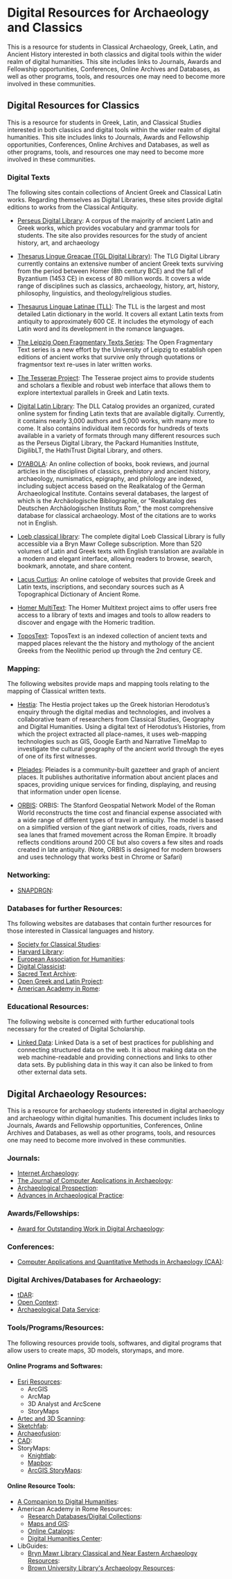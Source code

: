 # Digital Resources for Archaeology and Classics

This is a resource for students in Classical Archaeology, Greek, Latin, and Ancient History interested in both classics and digital tools within the wider realm of digital humanities. This site includes links to Journals, Awards and Fellowship opportunities, Conferences, Online Archives and Databases, as well as other programs, tools, and resources one may need to become more involved in these communities. 

## Digital Resources for Classics

This is a resource for students in Greek, Latin, and Classical Studies interested in both classics and digital tools within the wider realm of digital humanities. This site includes links to Journals, Awards and Fellowship opportunities, Conferences, Online Archives and Databases, as well as other programs, tools, and resources one may need to become more involved in these communities. 

### Digital Texts

The following sites contain collections of Ancient Greek and Classical Latin works. Regarding themselves as Digital Libraries, these sites provide digital editions to works from the Classical Antiquity. 

- [Perseus Digital Library](http://www.perseus.tufts.edu/hopper/): A corpus of the majority of ancient Latin and Greek    works, which provides vocabulary and grammar tools for students. The site also provides resources for the study of ancient history, art, and archaeology

- [Thesarus Lingue Greacae (TGL Digital Library)](http://stephanus.tlg.uci.edu/ "Thesaurus Linguae Graecae (TLG)"): The TLG Digital Library currently contains an extensive number of ancient Greek texts surviving from the period between Homer (8th century BCE) and the fall of Byzantium (1453 CE) in excess of 80 million words. It covers a wide range of disciplines such as classics, archaeology, history, art, history, philosophy, linguistics, and theology/religious studies.

- [Thesaurus Linguae Latinae (TLL)](https://www.degruyter.com/view/db/tll?language=en): The TLL is the largest and most detailed Latin dictionary in the world. It covers all extant Latin texts from antiquity to approximately 600 CE. It includes the etymology of each Latin word and its development in the romance languages.

- [The Leipzig Open Fragmentary Texts Series](https://www.dh.uni-leipzig.de/wo/lofts/): The Open Fragmentary Text series is a new effort by the University of Leipzig to establish open editions of ancient works that survive only through quotations or fragmentsor text re-uses in later written works. 

- [The Tesserae Project](https://tesserae.caset.buffalo.edu/): The Tesserae project aims to provide students and scholars a flexible and robust web interface that allows them to explore intertextual parallels in Greek and Latin texts. 

- [Digital Latin Library](https://digitallatin.org/): The DLL Catalog provides an organized, curated online system for finding Latin texts that are available digitally. Currently, it contains nearly 3,000 authors and 5,000 works, with many more to come. It also contains individual item records for hundreds of texts available in a variety of formats through many different resources such as the Perseus Digital Library, the Packard Humanities Institute, DigilibLT, the HathiTrust Digital Library, and others.

- [DYABOLA](http://www.dyabola.de/en/indexfrm.htm?page=http://www.dyabola.de/): An online collection of books, book reviews, and journal articles in the disciplines of classics, prehistory and ancient history, archaeology, numismatics, epigraphy, and philology are indexed, including subject access based on the Realkatalog of the German Archaeological Institute. Contains several databases, the largest of which is the Archäologische Bibliographie, or "Realkatalog des Deutschen Archäologischen Instituts Rom," the most comprehensive database for classical archaeology. Most of the citations are to works not in English.

- [Loeb classical library](https://www-loebclassics-com.proxy.brynmawr.edu/): The complete digital Loeb Classical Library is fully accessible via a Bryn Mawr College subscription. More than 520 volumes of Latin and Greek texts with English translation are available in a modern and elegant interface, allowing readers to browse, search, bookmark, annotate, and share content.

- [Lacus Curtius](https://penelope.uchicago.edu/Thayer/E/home.html): An online catologe of websites that provide Greek and Latin texts, inscriptions, and secondary sources such as A Topographical Dictionary of Ancient Rome.

- [Homer MultiText](http://www.homermultitext.org/): The Homer Multitext project aims to offer users free access to a library of texts and images and tools to allow readers to discover and engage with the Homeric tradition.

- [ToposText](https://topostext.org/): ToposText is an indexed collection of ancient texts and mapped places relevant the the history and mythology of the ancient Greeks from the Neolithic period up through the 2nd century CE. 

### Mapping:

The following websites provide maps and mapping tools relating to the mapping of Classical written texts. 

- [Hestia](https://hestia.open.ac.uk/hestia/): The Hestia project takes up the Greek historian Herodotus’s enquiry through the digital medias and technologies, and involves a collaborative team of researchers from Classical Studies, Geography and Digital Humanities. Using a digital text of Herodotus’s Histories, from which the project extracted all place-names, it uses web-mapping technologies such as GIS, Google Earth and Narrative TimeMap to investigate the cultural geography of the ancient world through the eyes of one of its first witnesses.

- [Pleiades](https://pleiades.stoa.org/): Pleiades is a community-built gazetteer and graph of ancient places. It publishes authoritative information about ancient places and spaces, providing unique services for finding, displaying, and reusing that information under open license. 

- [ORBIS](http://orbis.stanford.edu/index.html): ORBIS: The Stanford Geospatial Network Model of the Roman World reconstructs the time cost and financial expense associated with a wide range of different types of travel in antiquity. The model is based on a simplified version of the giant network of cities, roads, rivers and sea lanes that framed movement across the Roman Empire. It broadly reflects conditions around 200 CE but also covers a few sites and roads created in late antiquity. (Note, ORBIS is designed for modern browsers and uses technology that works best in Chrome or Safari)

### Networking:
- [SNAPDRGN](https://snapdrgn.net/):

### Databases for further Resources:

Ths following websites are databases that contain further resources for those interested in Classical languages and history.

- [Society for Classical Studies](https://classicalstudies.org/blogs/digital-humanities): 
- [Harvard Library](https://guides.library.harvard.edu/interlibros/classics_digital): 
- [European Association for Humanities](https://eadh.org/projects): 
- [Digital Classicist](http://wiki.digitalclassicist.org/index.php?title=Category:Projects&pageuntil=Fasti+Online#mw-pages):
- [Sacred Text Archive](https://www.sacred-texts.com/): 
- [Open Greek and Latin Project](http://www.dh.uni-leipzig.de/wo/projects/open-greek-and-latin-project/): 
- [American Academy in Rome](https://www.aarome.org/research/resources/periodical-indexes): 

### Educational Resources:

The following website is concerned with further educational tools necessary for the created of Digital Scholarship. 

- [Linked Data](https://www.minitex.umn.edu/CatMeta/Standards/LinkedData.aspx): Linked Data is a set of best practices for publishing and connecting structured data on the web. It is about making data on the web machine-readable and providing connections and links to other data sets. By publishing data in this way it can also be linked to from other external data sets. 

## Digital Archaeology Resources:

This is a resource for archaeology students interested in digital archaeology and archaeology within digital humanities. This document includes links to Journals, Awards and Fellowship opportunities, Conferences, Online Archives and Databases, as well as other programs, tools, and resources one may need to become more involved in these communities.

### Journals:
- [Internet Archaeology](https://intarch.ac.uk/"): 
- [The Journal of Computer Applications in Archaeology](https://journal.caa-international.org/): 
- [Archaeological Prospection](https://onlinelibrary.wiley.com/journal/10990763): 
- [Advances in Archaeological Practice](https://www.cambridge.org/core/journals/advances-in-archaeological-practice): 

### Awards/Fellowships:
- [Award for Outstanding Work in Digital Archaeology](https://www.archaeological.org/grant/digital-archaeology-award/): 

### Conferences:
- [Computer Applications and Quantitative Methods in Archaeology (CAA)](https://2020.caaconference.org/): 

### Digital Archives/Databases for Archaeology:
- [tDAR](https://www.tdar.org/about/): 
- [Open Context](https://opencontext.org/): 
- [Archaeological Data Service](https://archaeologydataservice.ac.uk/):

### Tools/Programs/Resources:
The following resources provide tools, softwares, and digital programs that allow users to create maps, 3D models, storymaps, and more. 

#### Online Programs and Softwares:
- [Esri Resources](https://www.esri.com/en-us/home): 
  * ArcGIS
  * ArcMap
  * 3D Analyst and ArcScene 
  * StoryMaps
- [Artec and 3D Scanning](https://www.artec3d.com/): 
- [Sketchfab](https://sketchfab.com/): 
- [Archaeofusion](http://archaeofusion.com/manual/application.htm?MenuState=AcOXw7VVV1V177SE77SGVe-0iu-0ihUtAQEAAA):
- [CAD](https://www.autodesk.com/solutions/cad-software): 
- StoryMaps:
  - [Knightlab](https://knightlab.northwestern.edu/): 
  - [Mapbox](https://account.mapbox.com/auth/signin/?route-to=https://studio.mapbox.com/): 
  - [ArcGIS StoryMaps](https://storymaps.arcgis.com/): 

#### Online Resource Tools:
- [A Companion to Digital Humanities](http://digitalhumanities.org:3030/companion/view?docId=blackwell/9781405103213/9781405103213.xml&chunk.id=ss1-2-2&toc.id=0&brand=9781405103213_brand): 
- American Academy in Rome Resources:
  * [Research Databases/Digital Collections](https://www.aarome.org/research/resources/periodical-indexes): 
  * [Maps and GIS](https://www.aarome.org/research/resources/maps-gis): 
  * [Online Catalogs](https://www.aarome.org/research/resources/online-catalogs):
  * [Digital Humanities Center](http://dhc.aarome.org/): 
- LibGuides:
  * [Bryn Mawr Library Classical and Near Eastern Archaeology Resources](https://guides.tricolib.brynmawr.edu/classical-and-near-eastern-archaeology): 
  * [Brown University Library's Archaeology Resources](https://libguides.brown.edu/archaeology/home): 

